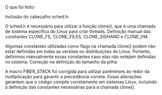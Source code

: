 O que foi feito:

Inclusão do cabeçalho sched.h:

O sched.h é necessário para utilizar a função clone(), que é uma chamada de sistema específica do Linux para criar threads.
Definição manual das constantes CLONE_FS, CLONE_FILES, CLONE_SIGHAND e CLONE_VM:

Algumas constantes utilizadas como flags na chamada clone() podem não estar definidas em todas as versões ou distribuições do Linux. Portanto, definimos manualmente essas constantes caso elas não estejam definidas no sistema.
Correção na definição do tamanho da pilha:

A macro FIBER_STACK foi corrigida para utilizar parênteses ao redor da multiplicação para garantir a precedência correta.
Essas alterações garantem que o código compile corretamente em sistemas Linux, incluindo a definição das constantes necessárias para a chamada clone().
